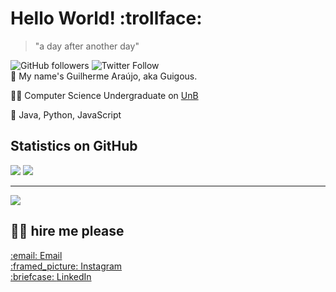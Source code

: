 # Hello World! :trollface:
>"a day after another day"

![GitHub followers](https://img.shields.io/github/followers/guilhermea23?color=9C67C6&style=for-the-badge)
![Twitter Follow](https://img.shields.io/twitter/follow/guilerme_23?color=9C67C6&style=for-the-badge)
<br />
👋 My name's Guilherme Araújo, aka Guigous.<br />

:student: Computer Science Undergraduate on [UnB](https://unb.br)<br />

:toolbox: Java, Python, JavaScript

## Statistics on GitHub

[![](https://awesome-github-stats.azurewebsites.net/user-stats/guilhermea23?cardType=github&theme=dark)](https://git.io/awesome-stats-card)
[![](https://github-readme-stats.vercel.app/api/top-langs/?username=guilhermea23&theme=dark&layout=compact)](https://github.com/anuraghazra/github-readme-stats)

---
![](https://media.tenor.com/k9yAts9ymaIAAAAM/loading-load.gif)
## :pray::pleading_face:	hire me please

<a target="_blank" href="mailto:garaujodeoliveira1@gmail.com">
:email:
<label>Email</label>
</a><br/>
<a target="_blank" href="https://instagram.com/guilhermea.23">
:framed_picture:
<label>Instagram</label>
</a><br/>
<a target="_blank" href="https://www.linkedin.com/in/guilherme-a-8734a2182/">
:briefcase:
<label>LinkedIn</label>
</a>
